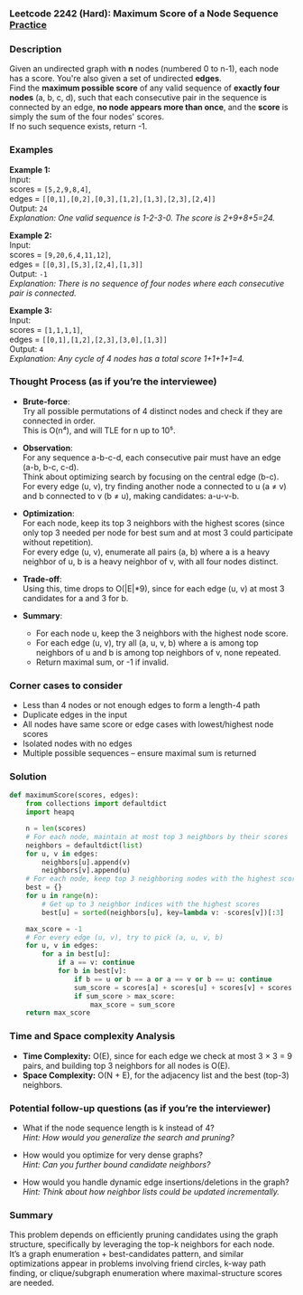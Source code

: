 ### Leetcode 2242 (Hard): Maximum Score of a Node Sequence [Practice](https://leetcode.com/problems/maximum-score-of-a-node-sequence)

### Description  
Given an undirected graph with **n** nodes (numbered 0 to n-1), each node has a score. You're also given a set of undirected **edges**.  
Find the **maximum possible score** of any valid sequence of **exactly four nodes** (a, b, c, d), such that each consecutive pair in the sequence is connected by an edge, **no node appears more than once**, and the **score** is simply the sum of the four nodes' scores.  
If no such sequence exists, return -1.

### Examples  

**Example 1:**  
Input:  
scores = `[5,2,9,8,4]`,  
edges = `[[0,1],[0,2],[0,3],[1,2],[1,3],[2,3],[2,4]]`  
Output: `24`  
*Explanation: One valid sequence is 1-2-3-0. The score is 2+9+8+5=24.*

**Example 2:**  
Input:  
scores = `[9,20,6,4,11,12]`,  
edges = `[[0,3],[5,3],[2,4],[1,3]]`  
Output: `-1`  
*Explanation: There is no sequence of four nodes where each consecutive pair is connected.*

**Example 3:**  
Input:  
scores = `[1,1,1,1]`,  
edges = `[[0,1],[1,2],[2,3],[3,0],[1,3]]`  
Output: `4`  
*Explanation: Any cycle of 4 nodes has a total score 1+1+1+1=4.*

### Thought Process (as if you’re the interviewee)  

- **Brute-force**:  
  Try all possible permutations of 4 distinct nodes and check if they are connected in order.  
  This is O(n⁴), and will TLE for n up to 10⁵.

- **Observation**:  
  For any sequence a-b-c-d, each consecutive pair must have an edge (a-b, b-c, c-d).  
  Think about optimizing search by focusing on the central edge (b-c).  
  For every edge (u, v), try finding another node a connected to u (a ≠ v) and b connected to v (b ≠ u), making candidates: a-u-v-b.

- **Optimization**:  
  For each node, keep its top 3 neighbors with the highest scores (since only top 3 needed per node for best sum and at most 3 could participate without repetition).  
  For every edge (u, v), enumerate all pairs (a, b) where a is a heavy neighbor of u, b is a heavy neighbor of v, with all four nodes distinct.

- **Trade-off**:  
  Using this, time drops to O(|E|\*9), since for each edge (u, v) at most 3 candidates for a and 3 for b.

- **Summary**:  
  - For each node u, keep the 3 neighbors with the highest node score.
  - For each edge (u, v), try all (a, u, v, b) where a is among top neighbors of u and b is among top neighbors of v, none repeated.
  - Return maximal sum, or -1 if invalid.

### Corner cases to consider  
- Less than 4 nodes or not enough edges to form a length-4 path
- Duplicate edges in the input
- All nodes have same score or edge cases with lowest/highest node scores
- Isolated nodes with no edges
- Multiple possible sequences – ensure maximal sum is returned

### Solution

```python
def maximumScore(scores, edges):
    from collections import defaultdict
    import heapq

    n = len(scores)
    # For each node, maintain at most top 3 neighbors by their scores
    neighbors = defaultdict(list)
    for u, v in edges:
        neighbors[u].append(v)
        neighbors[v].append(u)
    # For each node, keep top 3 neighboring nodes with the highest scores
    best = {}
    for u in range(n):
        # Get up to 3 neighbor indices with the highest scores
        best[u] = sorted(neighbors[u], key=lambda v: -scores[v])[:3]

    max_score = -1
    # For every edge (u, v), try to pick (a, u, v, b)
    for u, v in edges:
        for a in best[u]:
            if a == v: continue
            for b in best[v]:
                if b == u or b == a or a == v or b == u: continue
                sum_score = scores[a] + scores[u] + scores[v] + scores[b]
                if sum_score > max_score:
                    max_score = sum_score
    return max_score
```

### Time and Space complexity Analysis  

- **Time Complexity:** O(E), since for each edge we check at most 3 × 3 = 9 pairs, and building top 3 neighbors for all nodes is O(E).
- **Space Complexity:** O(N + E), for the adjacency list and the best (top-3) neighbors.

### Potential follow-up questions (as if you’re the interviewer)  

- What if the node sequence length is k instead of 4?  
  *Hint: How would you generalize the search and pruning?*

- How would you optimize for very dense graphs?  
  *Hint: Can you further bound candidate neighbors?*

- How would you handle dynamic edge insertions/deletions in the graph?  
  *Hint: Think about how neighbor lists could be updated incrementally.*

### Summary
This problem depends on efficiently pruning candidates using the graph structure, specifically by leveraging the top-k neighbors for each node.  
It’s a graph enumeration + best-candidates pattern, and similar optimizations appear in problems involving friend circles, k-way path finding, or clique/subgraph enumeration where maximal-structure scores are needed.
